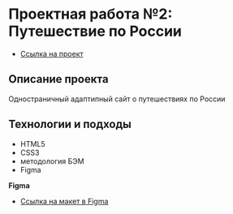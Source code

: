 # Проектная работа №2: Путешествие по России

* [Ссылка на проект](https://natalychulichkova.github.io/russian-travel/index.html)

## Описание проекта
Одностраничный адаптипный сайт о путешествиях по России

## Технологии и подходы
* HTML5
* CSS3
* методология БЭМ
* Figma

**Figma**

* [Ссылка на макет в Figma](https://www.figma.com/file/5S2WSbEFL6awjVWJ0NWL8Q/Sprint-3_-Russia-_-desktop-mobile?node-id=28503%3A0)
